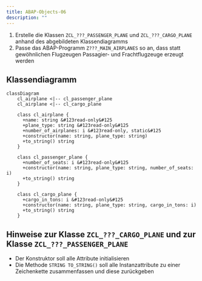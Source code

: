 ```yaml
---
title: ABAP-Objects-06
description: ""
---
```


1. Erstelle die Klassen `ZCL_???_PASSENGER_PLANE` und `ZCL_???_CARGO_PLANE` anhand des abgebildeten Klassendiagramms
2. Passe das ABAP-Programm `Z???_MAIN_AIRPLANES` so an, dass statt gewöhnlichen Flugzeugen Passagier- und Frachtflugzeuge erzeugt werden

## Klassendiagramm

```mermaid
classDiagram
    cl_airplane <|-- cl_passenger_plane
    cl_airplane <|-- cl_cargo_plane

    class cl_airplane {
      +name: string &#123read-only&#125
      +plane_type: string &#123read-only&#125
      +number_of_airplanes: i &#123read-only, static&#125
      +constructor(name: string, plane_type: string)
      +to_string() string
    }

    class cl_passenger_plane {
      +number_of_seats: i &#123read-only&#125
      +constructor(name: string, plane_type: string, number_of_seats: i)
      +to_string() string
    }

    class cl_cargo_plane {
      +cargo_in_tons: i &#123read-only&#125
      +constructor(name: string, plane_type: string, cargo_in_tons: i)
      +to_string() string
    }
```

## Hinweise zur Klasse `ZCL_???_CARGO_PLANE` und zur Klasse `ZCL_???_PASSENGER_PLANE`

- Der Konstruktor soll alle Attribute initialisieren
- Die Methode `STRING TO_STRING()` soll alle Instanzattribute zu einer Zeichenkette zusammenfassen und diese zurückgeben
